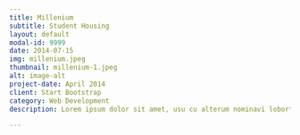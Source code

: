 ```yaml
---
title: Millenium
subtitle: Student Housing
layout: default
modal-id: 9999
date: 2014-07-15
img: millenium.jpeg
thumbnail: millenium-1.jpeg
alt: image-alt
project-date: April 2014
client: Start Bootstrap
category: Web Development
description: Lorem ipsum dolor sit amet, usu cu alterum nominavi lobortis. At duo novum diceret. Tantas apeirian vix et, usu sanctus postulant inciderint ut, populo diceret necessitatibus in vim. Cu eum dicam feugiat noluisse.

---
```

